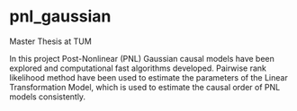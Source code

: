 # pnl_gaussian
Master Thesis at TUM

In this project Post-Nonlinear (PNL) Gaussian causal models have been explored and computational fast algorithms developed.
Pairwise rank likelihood method have been used to estimate the parameters of the Linear Transformation Model, which is
used to estimate the causal order of PNL models consistently.
